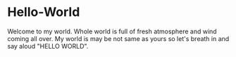 # Hello-World
Welcome to my world. Whole world is full of fresh atmosphere and wind coming all over. My world is may be not same as yours so let's breath in and say aloud "HELLO WORLD".
